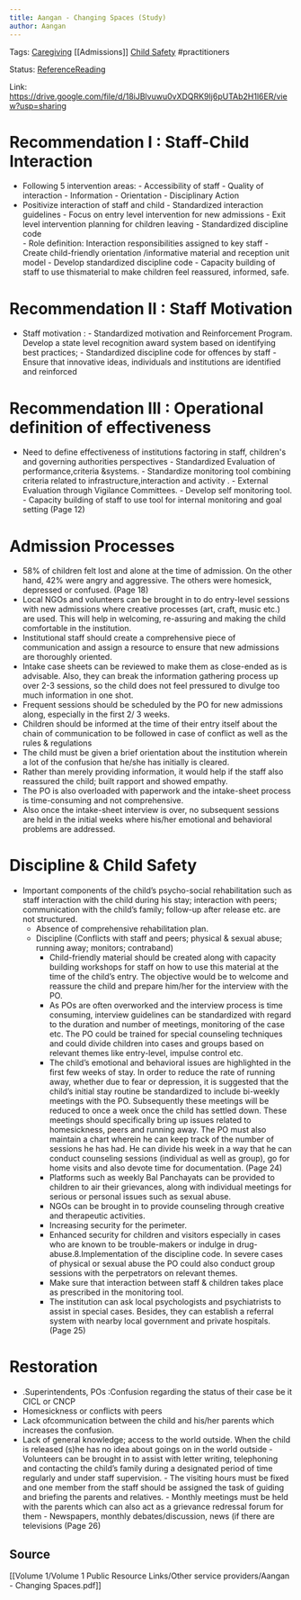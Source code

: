 ```yaml
---
title: Aangan - Changing Spaces (Study)
author: Aangan
---
```


Tags: [Caregiving](Caregiving) [[Admissions]] [Child Safety](Child%20Safety) #practitioners 

Status: [ReferenceReading](ReferenceReading)

Link: https://drive.google.com/file/d/18iJBlvuwu0vXDQRK9Ij6pUTAb2H1l6ER/view?usp=sharing

# Recommendation I : Staff-Child Interaction
- Following 5 intervention areas:
		- Accessibility of staff 
		- Quality of interaction 
		- Information 
		- Orientation 
		- Disciplinary Action
-  Positivize interaction of staff and child 
		- Standardized interaction guidelines 
		-  Focus on entry level intervention for new admissions
		-  Exit level intervention planning for children leaving 
		- Standardized discipline code  
		- Role definition: Interaction responsibilities assigned to key staff
		- Create child-friendly orientation /informative material  and reception unit model
		- Develop standardized discipline code
		-  Capacity building of staff to use thismaterial to make children feel reassured, informed, safe.
		
# Recommendation II : Staff Motivation 
-  Staff motivation : 
		- Standardized motivation and Reinforcement Program. Develop a state level recognition award system based on identifying best practices;
		-  Standardized discipline code for offences by staff
		- Ensure that innovative ideas, individuals and institutions are identified and reinforced
# Recommendation III : Operational definition of effectiveness
-  Need to define effectiveness of institutions factoring in staff, children's and governing authorities perspectives
			- Standardized Evaluation of performance,criteria &systems. 
			- Standardize monitoring tool combining criteria related to infrastructure,interaction and activity . 
			- External Evaluation through Vigilance Committees. 
			- Develop self monitoring tool.  
			- Capacity building of staff to use tool for internal monitoring and goal setting   (Page 12)
# Admission Processes
- 58% of children felt lost and alone at the time of admission. On the other hand, 42% were angry and aggressive. The others were homesick, depressed or confused. (Page 18)
- Local NGOs and volunteers can be brought in to do entry-level sessions with new admissions where creative processes (art, craft, music etc.) are used. This will help in welcoming, re-assuring and making the child comfortable in the institution. 
- Institutional staff should create a comprehensive piece of communication and assign a resource to ensure that new admissions are thoroughly oriented.
- Intake case sheets can be reviewed to make them as close-ended as is advisable. Also, they can break the information gathering process up over 2-3 sessions, so the child does not feel pressured to divulge too much information in one shot.
- Frequent sessions should be scheduled by the PO for new admissions along, especially in the first 2/ 3 weeks.
- Children should be informed at the time of their entry itself about the chain of communication to be followed in case of conflict as well as the rules & regulations
- The child must be given a brief orientation about the institution wherein a lot of the confusion that he/she has initially is cleared. 
- Rather than merely providing information, it would help if the staff also reassured the child; built rapport and showed empathy.
- The PO is also overloaded with paperwork and the intake-sheet process is time-consuming and not comprehensive. 
- Also once the intake-sheet interview is over, no subsequent sessions are held in the initial weeks where his/her emotional and behavioral problems are addressed.

# Discipline & Child Safety

- Important components of the child’s psycho-social rehabilitation such as staff interaction with the child during his stay; interaction with peers; communication with the child’s family; follow-up after release etc. are not structured.
	- Absence of comprehensive rehabilitation plan.
	- Discipline (Conflicts with staff and peers; physical & sexual abuse; running away; monitors; contraband)
		- Child-friendly material should be created along with capacity building workshops for staff on how to use this material at the time of the child’s entry. The objective would be to welcome and reassure the child and prepare him/her for the interview with the PO.
		- As POs are often overworked and the interview process is time consuming, interview guidelines can be standardized with regard to the duration and number of meetings, monitoring of the case etc. The PO could be trained for special counseling techniques and could divide children into cases and groups based on relevant themes like entry-level, impulse control etc.
		- The child’s emotional and behavioral issues are highlighted in the first few weeks of stay. In order to reduce the rate of running away, whether due to fear or depression, it is suggested that the child’s initial stay routine be standardized to include bi-weekly meetings with the PO. Subsequently these meetings will be reduced to once a week once the child has settled down. These meetings should specifically bring up issues related to homesickness, peers and running away. The PO must also maintain a chart wherein he can keep track of the number of sessions he has had. He can divide his week in a way that he can conduct counseling sessions (individual as well as group), go for home visits and also devote time for documentation. (Page 24)
		- Platforms such as weekly Bal Panchayats can be provided to children to air their grievances, along with individual meetings for serious or personal issues such as sexual abuse.
		- NGOs can be brought in to provide counseling through creative and therapeutic activities.
		- Increasing security for the perimeter.
		- Enhanced security for children and visitors especially in cases who are known to be trouble-makers or indulge in drug-abuse.8.Implementation of the discipline code. In severe cases of physical or sexual abuse the PO could also conduct group sessions with the perpetrators on relevant themes.
		- Make sure that interaction between staff & children takes place as prescribed in the monitoring tool.
		- The institution can ask local psychologists and psychiatrists to assist in special cases. Besides, they can establish a referral system with nearby local government and private hospitals. (Page 25)

# Restoration 
- .Superintendents, POs :Confusion regarding the status of their case be it CICL or CNCP 
- Homesickness or conflicts with peers
- Lack ofcommunication between the child and his/her parents which increases the confusion. 
- Lack of general knowledge; access to the world outside. When the child is released (s)he has no idea about goings on in the world outside
		- Volunteers can be brought in to assist with letter writing, telephoning and contacting the child’s family during a designated period of time regularly and under staff supervision.
		- The visiting hours must be fixed and one member from the staff should be assigned the task of guiding and briefing the parents and relatives.
		- Monthly meetings must be held with the parents which can also act as a grievance  redressal forum for them
		- Newspapers, monthly debates/discussion, news (if there are televisions (Page 26)

## Source
[[Volume 1/Volume 1 Public Resource Links/Other service providers/Aangan - Changing Spaces.pdf]]